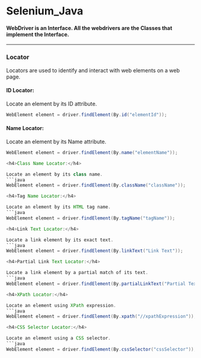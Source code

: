 # Selenium_Java

<h4>WebDriver is an Interface. All the webdrivers are the Classes that implement the Interface.</h4>
<hr>
<h3>Locator</h3> Locators are used to identify and interact with web elements on a web page. 

<h4>ID Locator:</h4>

Locate an element by its ID attribute.
```java
WebElement element = driver.findElement(By.id("elementId"));
```

<h4>Name Locator:</h4>

Locate an element by its Name attribute.
```java
WebElement element = driver.findElement(By.name("elementName"));

<h4>Class Name Locator:</h4>

Locate an element by its class name.
```java
WebElement element = driver.findElement(By.className("className"));

<h4>Tag Name Locator:</h4>

Locate an element by its HTML tag name.
```java
WebElement element = driver.findElement(By.tagName("tagName"));

<h4>Link Text Locator:</h4>

Locate a link element by its exact text.
```java
WebElement element = driver.findElement(By.linkText("Link Text"));

<h4>Partial Link Text Locator:</h4>

Locate a link element by a partial match of its text.
```java
WebElement element = driver.findElement(By.partialLinkText("Partial Text"));

<h4>XPath Locator:</h4>

Locate an element using XPath expression.
```java
WebElement element = driver.findElement(By.xpath("//xpathExpression"));

<h4>CSS Selector Locator:</h4>

Locate an element using a CSS selector.
```java
WebElement element = driver.findElement(By.cssSelector("cssSelector"));


